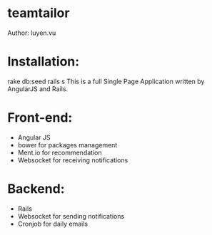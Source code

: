 # teamtailor

Author: luyen.vu

# Installation:

rake db:seed
rails s
This is a full Single Page Application written by AngularJS and Rails.

# Front-end:

* Angular JS
* bower for packages management
* Ment.io for recommendation
* Websocket for receiving notifications

# Backend:

* Rails
* Websocket for sending notifications
* Cronjob for daily emails
